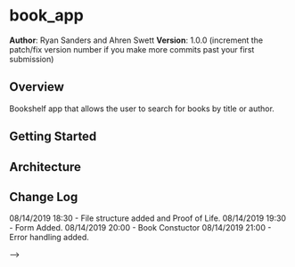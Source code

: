 # book_app

**Author**: Ryan Sanders and Ahren Swett
**Version**: 1.0.0 (increment the patch/fix version number if you make more commits past your first submission)

## Overview
Bookshelf app that allows the user to search for books by title or author.

## Getting Started


## Architecture
<!-- Provide a detailed description of the application design. What technologies (languages, libraries, etc) you're using, and any other relevant design information. -->

## Change Log
08/14/2019 18:30 - File structure added and Proof of Life.
08/14/2019 19:30 - Form Added.
08/14/2019 20:00 - Book Constuctor 
08/14/2019 21:00 - Error handling added.




-->
